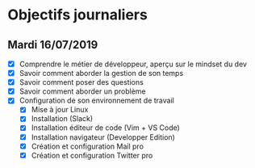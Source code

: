 # Objectifs journaliers

## Mardi 16/07/2019


* [x] Comprendre le métier de développeur, aperçu sur le mindset du dev
* [x] Savoir comment aborder la gestion de son temps
*  [x] Savoir comment poser des questions
* [x] Savoir comment aborder un problème
* [x] Configuration de son environnement de travail
  * [x] Mise à jour Linux
  * [x] Installation (Slack)
  * [x] Installation éditeur de code (Vim + VS Code)
  * [x] Installation navigateur (Developper Edition)
  * [x] Création et configuration Mail pro 
  * [x] Création et configuration Twitter pro 